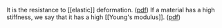 It is the resistance to [[elastic]] deformation. ([pdf](zotero://open-pdf/library/items/ZTFTC588?page=8&annotation=TVIVAFQW)) If a material has a high stiffness, we say that it has a high [[Young's modulus]].  ([pdf](zotero://open-pdf/library/items/ZTFTC588?page=8&annotation=K3ATVY56))